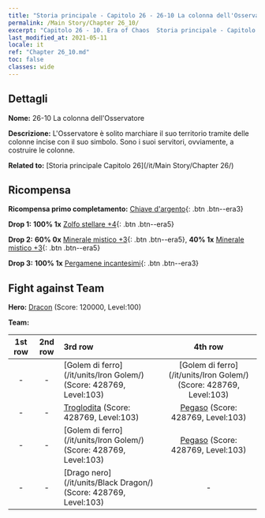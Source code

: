 ```yaml
---
title: "Storia principale - Capitolo 26 - 26-10 La colonna dell'Osservatore"
permalink: /Main Story/Chapter 26_10/
excerpt: "Capitolo 26 - 10. Era of Chaos  Storia principale - Capitolo 26_10. 26-10 La colonna dell'Osservatore"
last_modified_at: 2021-05-11
locale: it
ref: "Chapter 26_10.md"
toc: false
classes: wide
---
```


## Dettagli

 **Nome:** 26-10 La colonna dell'Osservatore

 **Descrizione:** L'Osservatore è solito marchiare il suo territorio tramite delle colonne incise con il suo simbolo. Sono i suoi servitori, ovviamente, a costruire le colonne.

 **Related to:** [Storia principale Capitolo 26](/it/Main Story/Chapter 26/)

## Ricompensa

 **Ricompensa primo completamento:** [Chiave d'argento](/ItemsIT/con_693/){: .btn .btn--era3}

 **Drop 1:** **100% 1x** [Zolfo stellare +4](/ItemsIT/mat_92/){: .btn .btn--era5}

 **Drop 2:** **60% 0x** [Minerale mistico +3](/ItemsIT/mat_82/){: .btn .btn--era5}, **40% 1x** [Minerale mistico +3](/ItemsIT/mat_82/){: .btn .btn--era5}

 **Drop 3:** **100% 1x** [Pergamene incantesimi](/ItemsIT/con_694/){: .btn .btn--era3}


## Fight against Team
 **Hero:** [Dracon](/it/heroes/Dracon/) (Score: 120000, Level:100)

 **Team:**


  | 1st row | 2nd row | 3rd row | 4th row |
  |:----:|:----:|:----|:----:|
  | - | - | [Golem di ferro](/it/units/Iron Golem/) (Score: 428769, Level:103)  | [Golem di ferro](/it/units/Iron Golem/) (Score: 428769, Level:103)  |
  | - | - | [Troglodita](/it/units/Troglodyte/) (Score: 428769, Level:103)  | [Pegaso](/it/units/Pegasus/) (Score: 428769, Level:103)  |
  | - | - | [Golem di ferro](/it/units/Iron Golem/) (Score: 428769, Level:103)  | [Pegaso](/it/units/Pegasus/) (Score: 428769, Level:103)  |
  | - | - | [Drago nero](/it/units/Black Dragon/) (Score: 428769, Level:103)  | - |


